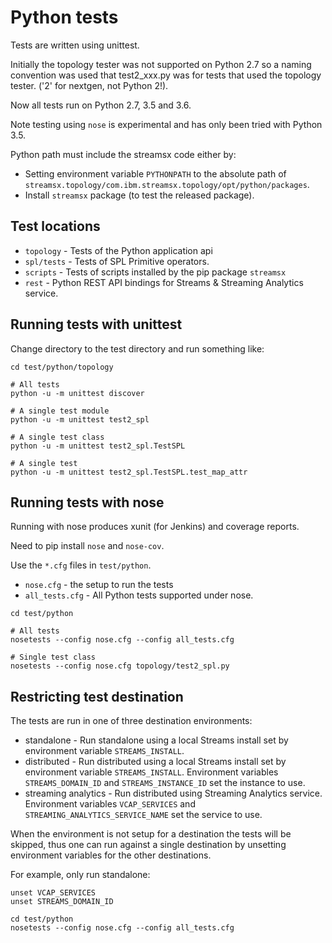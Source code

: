 # Python tests

Tests are written using unittest.

Initially the topology tester was not supported on Python 2.7
so a naming convention was used that test2_xxx.py was for tests
that used the topology tester. ('2' for nextgen, not Python 2!).

Now all tests run on Python 2.7, 3.5 and 3.6.

Note testing using `nose` is experimental and has only been
tried with Python 3.5.

Python path must include the streamsx code either by:

 * Setting environment variable `PYTHONPATH` to the absolute path of `streamsx.topology/com.ibm.streamsx.topology/opt/python/packages`.
 * Install `streamsx` package (to test the released package).


## Test locations

 * `topology` - Tests of the Python application api
 * `spl/tests` - Tests of SPL Primitive operators.
 * `scripts` - Tests of scripts installed by the pip package `streamsx`
 * `rest` - Python REST API bindings for Streams & Streaming Analytics service.

## Running tests with unittest

Change directory to the test directory and run something like:

```
cd test/python/topology

# All tests
python -u -m unittest discover

# A single test module
python -u -m unittest test2_spl

# A single test class
python -u -m unittest test2_spl.TestSPL

# A single test 
python -u -m unittest test2_spl.TestSPL.test_map_attr
```

## Running tests with nose

Running with nose produces xunit (for Jenkins) and coverage reports.

Need to pip install `nose` and `nose-cov`.

Use the `*.cfg` files in `test/python`.

 * `nose.cfg` - the setup to run the tests
 * `all_tests.cfg` - All Python tests supported under nose.

```
cd test/python

# All tests
nosetests --config nose.cfg --config all_tests.cfg

# Single test class
nosetests --config nose.cfg topology/test2_spl.py
```

## Restricting test destination

The tests are run in one of three destination environments:

 * standalone - Run standalone using a local Streams install set by environment variable `STREAMS_INSTALL`.
 * distributed - Run distributed using a local Streams install set by environment variable `STREAMS_INSTALL`. Environment variables `STREAMS_DOMAIN_ID` and `STREAMS_INSTANCE_ID` set the instance to use.
 * streaming analytics - Run distributed using Streaming Analytics service.  Environment variables `VCAP_SERVICES` and `STREAMING_ANALYTICS_SERVICE_NAME` set the service to use.

When the environment is not setup for a destination the tests will be skipped, thus one can run against a single destination by unsetting environment variables for the other destinations.

For example, only run standalone:

```
unset VCAP_SERVICES
unset STREAMS_DOMAIN_ID

cd test/python
nosetests --config nose.cfg --config all_tests.cfg
```

